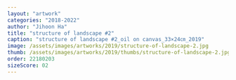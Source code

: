 ```yaml
---
layout: "artwork"
categories: "2018-2022"
author: "Jihoon Ha"
title: "structure of landscape #2"
caption: "structure of landscape #2_oil on canvas_33×24㎝_2019"
image: /assets/images/artworks/2019/structure-of-landscape-2.jpg
thumb: /assets/images/artworks/2019/thumbs/structure-of-landscape-2.jpg
order: 22180203
sizeScore: 02
---
```


